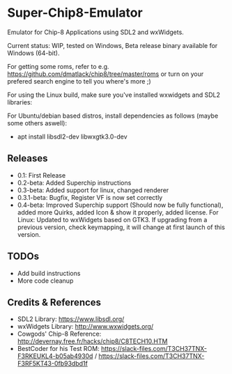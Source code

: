 # Super-Chip8-Emulator
Emulator for Chip-8 Applications using SDL2 and wxWidgets.

Current status: WIP, tested on Windows, Beta release binary available for Windows (64-bit).

For getting some roms, refer to e.g. https://github.com/dmatlack/chip8/tree/master/roms or turn on your prefered search engine to tell you where's more ;)

For using the Linux build, make sure you've installed wxwidgets and SDL2 libraries:

For Ubuntu/debian based distros, install dependencies as follows (maybe some others aswell):

- apt install libsdl2-dev libwxgtk3.0-dev

## Releases
- 0.1: First Release
- 0.2-beta: Added Superchip instructions
- 0.3-beta: Added support for linux, changed renderer
- 0.3.1-beta: Bugfix, Register VF is now set correctly
- 0.4-beta: Improved Superchip support (Should now be fully functional), added more Quirks, added Icon & show it properly, added license. For Linux: Updated to wxWidgets based on GTK3. If upgrading from a previous version, check keymapping, it will change at first launch of this version.

## TODOs
- Add build instructions
- More code cleanup

## Credits & References
- SDL2 Library: https://www.libsdl.org/
- wxWidgets Library: http://www.wxwidgets.org/
- Cowgods' Chip-8 Reference: http://devernay.free.fr/hacks/chip8/C8TECH10.HTM
- BestCoder for his Test ROM: https://slack-files.com/T3CH37TNX-F3RKEUKL4-b05ab4930d / https://slack-files.com/T3CH37TNX-F3RF5KT43-0fb93dbd1f
